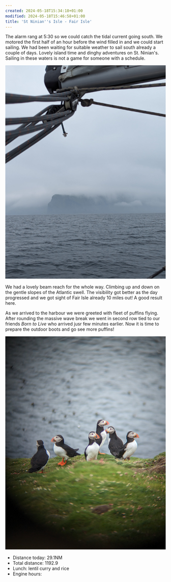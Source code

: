 ```yaml
---
created: 2024-05-18T15:34:18+01:00
modified: 2024-05-18T15:46:58+01:00
title: 'St Ninian''s Isle - Fair Isle'
---
```


The alarm rang at 5:30 so we could catch the tidal current going south. We motored the first half of an hour before the wind filled in and we could start sailing. We had been waiting for suitable weather to sail south already a couple of days. Lovely island time and dinghy adventures on St. Ninian's. Sailing in these waters is not a game for someone with a schedule.

![Image](../2024/5a5b68562046929727ba8e504cdd557e.jpg) 

We had a lovely beam reach for the whole way. Climbing up and down on the gentle slopes of the Atlantic swell. The visibility got better as the day progressed and we got sight of Fair Isle already 10 miles out! A good result here.

As we arrived to the harbour we were greeted with fleet of puffins flying. After rounding the massive wave break we went in second row tied to our friends _Born to Live_ who arrived jusr few minutes earlier. Now it is time to prepare the outdoor boots and go see more puffins!

![Image](../2024/00198000cb47a8784318d214338e52ea.jpg) 

* Distance today: 29.1NM
* Total distance: 1192.9
* Lunch: lentil curry and rice
* Engine hours:
